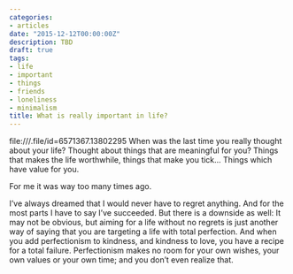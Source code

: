 ```yaml
---
categories:
- articles
date: "2015-12-12T00:00:00Z"
description: TBD
draft: true
tags:
- life
- important
- things
- friends
- loneliness
- minimalism
title: What is really important in life?
---
```

file:///.file/id=6571367.13802295
When was the last time you really thought about your life? Thought about things that are meaningful for you? Things that makes the life worthwhile, things that make you tick... Things which have value for you.

For me it was way too many times ago.

I’ve always dreamed that I would never have to regret anything. And for the most parts I have to say I’ve succeeded. But there is a downside as well: It may not be obvious, but aiming for a life without no regrets is just another way of saying that you are targeting a life with total perfection. And when you add perfectionism to kindness, and kindness to love, you have a recipe for a total failure. Perfectionism makes no room for your own wishes, your own values or your own time; and you don’t even realize that.
